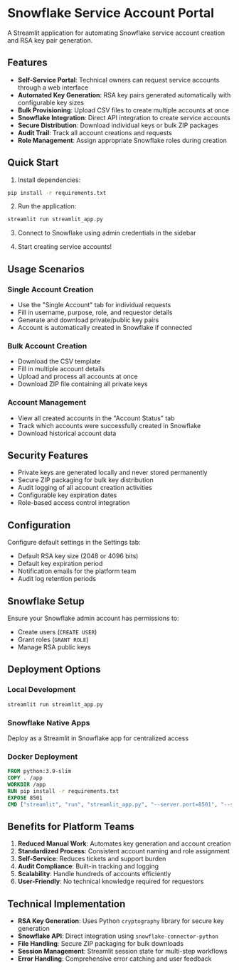 # Snowflake Service Account Portal

A Streamlit application for automating Snowflake service account creation and RSA key pair generation.

## Features

- **Self-Service Portal**: Technical owners can request service accounts through a web interface
- **Automated Key Generation**: RSA key pairs generated automatically with configurable key sizes
- **Bulk Provisioning**: Upload CSV files to create multiple accounts at once
- **Snowflake Integration**: Direct API integration to create service accounts
- **Secure Distribution**: Download individual keys or bulk ZIP packages
- **Audit Trail**: Track all account creations and requests
- **Role Management**: Assign appropriate Snowflake roles during creation

## Quick Start

1. Install dependencies:
```bash
pip install -r requirements.txt
```

2. Run the application:
```bash
streamlit run streamlit_app.py
```

3. Connect to Snowflake using admin credentials in the sidebar

4. Start creating service accounts!

## Usage Scenarios

### Single Account Creation
- Use the "Single Account" tab for individual requests
- Fill in username, purpose, role, and requestor details
- Generate and download private/public key pairs
- Account is automatically created in Snowflake if connected

### Bulk Account Creation
- Download the CSV template
- Fill in multiple account details
- Upload and process all accounts at once
- Download ZIP file containing all private keys

### Account Management
- View all created accounts in the "Account Status" tab
- Track which accounts were successfully created in Snowflake
- Download historical account data

## Security Features

- Private keys are generated locally and never stored permanently
- Secure ZIP packaging for bulk key distribution
- Audit logging of all account creation activities
- Configurable key expiration dates
- Role-based access control integration

## Configuration

Configure default settings in the Settings tab:
- Default RSA key size (2048 or 4096 bits)
- Default key expiration period
- Notification emails for the platform team
- Audit log retention periods

## Snowflake Setup

Ensure your Snowflake admin account has permissions to:
- Create users (`CREATE USER`)
- Grant roles (`GRANT ROLE`)
- Manage RSA public keys

## Deployment Options

### Local Development
```bash
streamlit run streamlit_app.py
```

### Snowflake Native Apps
Deploy as a Streamlit in Snowflake app for centralized access

### Docker Deployment
```dockerfile
FROM python:3.9-slim
COPY . /app
WORKDIR /app
RUN pip install -r requirements.txt
EXPOSE 8501
CMD ["streamlit", "run", "streamlit_app.py", "--server.port=8501", "--server.address=0.0.0.0"]
```

## Benefits for Platform Teams

1. **Reduced Manual Work**: Automates key generation and account creation
2. **Standardized Process**: Consistent account naming and role assignment
3. **Self-Service**: Reduces tickets and support burden
4. **Audit Compliance**: Built-in tracking and logging
5. **Scalability**: Handle hundreds of accounts efficiently
6. **User-Friendly**: No technical knowledge required for requestors

## Technical Implementation

- **RSA Key Generation**: Uses Python `cryptography` library for secure key generation
- **Snowflake API**: Direct integration using `snowflake-connector-python`
- **File Handling**: Secure ZIP packaging for bulk downloads
- **Session Management**: Streamlit session state for multi-step workflows
- **Error Handling**: Comprehensive error catching and user feedback